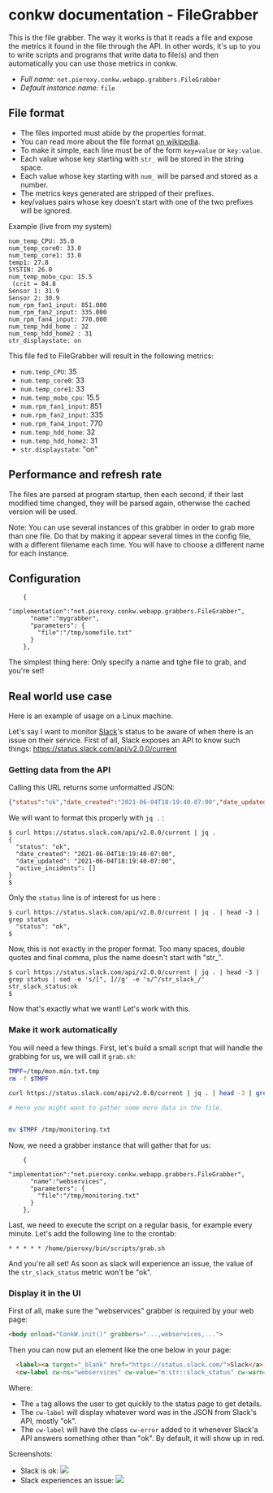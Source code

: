 # conkw documentation - FileGrabber

This is the file grabber. The way it works is that it reads a file and expose the metrics it found in the file through the API. In other words, it's up to you to write scripts and programs that write data to file(s) and then automatically you can use those metrics in conkw.

* *Full name:* `net.pieroxy.conkw.webapp.grabbers.FileGrabber`
* *Default instance name:* `file`

## File format

* The files imported must abide by the properties format.
* You can read more about the file format [on wikipedia](https://en.wikipedia.org/wiki/.properties).
* To make it simple, each line must be of the form `key=value` or `key:value`.
* Each value whose key starting with `str_` will be stored in the string space.
* Each value whose key starting with `num_` will be parsed and stored as a number.
* The metrics keys generated are stripped of their prefixes.
* key/values pairs whose key doesn't start with one of the two prefixes will be ignored.


Example (live from my system)
```
num_temp_CPU: 35.0
num_temp_core0: 33.0
num_temp_core1: 33.0
temp1: 27.8
SYSTIN: 26.0
num_temp_mobo_cpu: 15.5
 (crit = 84.8
Sensor 1: 31.9
Sensor 2: 30.9
num_rpm_fan1_input: 851.000
num_rpm_fan2_input: 335.000
num_rpm_fan4_input: 770.000
num_temp_hdd_home : 32
num_temp_hdd_home2 : 31
str_displaystate: on
```

This file fed to FileGrabber will result in the following metrics:

* `num.temp_CPU`: 35
* `num.temp_core0`: 33
* `num.temp_core1`: 33
* `num.temp_mobo_cpu`: 15.5
* `num.rpm_fan1_input`: 851
* `num.rpm_fan2_input`: 335
* `num.rpm_fan4_input`: 770
* `num.temp_hdd_home`: 32
* `num.temp_hdd_home2`: 31
* `str.displaystate`: "on"

## Performance and refresh rate
The files are parsed at program startup, then each second, if their last modified time changed, they will be parsed again, otherwise the cached version will be used.

Note: You can use several instances of this grabber in order to grab more than one file. Do that by making it appear several times in the config file, with a different filename each time. You will have to choose a different name for each instance.

## Configuration

```jsonc
    {
      "implementation":"net.pieroxy.conkw.webapp.grabbers.FileGrabber",
      "name":"mygrabber",
      "parameters": {
        "file":"/tmp/somefile.txt"
      }
    },
```

The simplest thing here: Only specify a name and tghe file to grab, and you're set!

## Real world use case

Here is an example of usage on a Linux machine.

Let's say I want to monitor [Slack](http://slack.com)'s status to be aware of when there is an issue on their service. First of all, Slack exposes an API to know such things: https://status.slack.com/api/v2.0.0/current


### Getting data from the API

Calling this URL returns some unformatted JSON:

```json
{"status":"ok","date_created":"2021-06-04T18:19:40-07:00","date_updated":"2021-06-04T18:19:40-07:00","active_incidents":[]}
```

We will want to format this properly with `jq .` :
```
$ curl https://status.slack.com/api/v2.0.0/current | jq .
{
  "status": "ok",
  "date_created": "2021-06-04T18:19:40-07:00",
  "date_updated": "2021-06-04T18:19:40-07:00",
  "active_incidents": []
}
$
```

Only the `status` line is of interest for us here :

```
$ curl https://status.slack.com/api/v2.0.0/current | jq . | head -3 | grep status 
  "status": "ok",
$
```

Now, this is not exactly in the proper format. Too many spaces, double quotes and final comma, plus the name doesn't start with "str_". 

```
$ curl https://status.slack.com/api/v2.0.0/current | jq . | head -3 | grep status | sed -e 's/[", ]//g' -e 's/^/str_slack_/'
str_slack_status:ok
$
```

Now that's exactly what we want! Let's work with this. 

### Make it work automatically

You will need a few things. First, let's build a small script that will handle the grabbing for us, we will call it `grab.sh`:

```bash
TMPF=/tmp/mon.min.txt.tmp
rm -f $TMPF

curl https://status.slack.com/api/v2.0.0/current | jq . | head -3 | grep status | sed -e 's/[", ]//g' -e 's/^/str_slack_/' >> $TMPF

# Here you might want to gather some more data in the file.


mv $TMPF /tmp/monitoring.txt
```

Now, we need a grabber instance that will gather that for us:

```jsonc
    {
      "implementation":"net.pieroxy.conkw.webapp.grabbers.FileGrabber",
      "name":"webservices",
      "parameters": {
        "file":"/tmp/monitoring.txt"
      }
    },
```

Last, we need to execute the script on a regular basis, for example every minute. Let's add the following line to the crontab:

```cron
* * * * * /home/pieroxy/bin/scripts/grab.sh
```

And you're all set! As soon as slack will experience an issue, the value of the `str_slack_status` metric won't be "ok".

### Display it in the UI

First of all, make sure the "webservices" grabber is required by your web page:

```html
<body onload="ConkW.init()" grabbers="...,webservices,...">
```

Then you can now put an element like the one below in your page:

```html
  <label><a target="_blank" href="https://status.slack.com/">Slack</a> : </label>
  <cw-label cw-ns="webservices" cw-value="m:str::slack_status" cw-warn="m:str:isnot.ok:slack_status"></cw-label>
```

Where:

* The `a` tag allows the user to get quickly to the status page to get details.
* The `cw-label` will display whatever word was in the JSON from Slack's API, mostly "ok".
* The `cw-label` will have the class `cw-error` added to it whenever Slack'a API answers something other than "ok". By default, it will show up in red.

Screenshots:

* Slack is ok: ![](https://pieroxy.net/conkw/screenshots-doc/slack_ok.png) 
* Slack experiences an issue: ![](https://pieroxy.net/conkw/screenshots-doc/slack_warning.png) 


